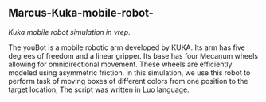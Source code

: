 ## Marcus-Kuka-mobile-robot-
*Kuka mobile robot simulation in vrep.*

The youBot is a mobile robotic arm developed by KUKA. Its arm has five degrees of freedom and a linear gripper. Its base has four Mecanum wheels allowing for omnidirectional movement. These wheels are efficiently modeled using asymmetric friction. in this simulation, we use this robot to perform task of moving boxes of different colors from one position to the target location, The script was written in Luo language.


